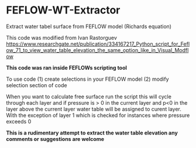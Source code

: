 # FEFLOW-WT-Extractor
Extract water tabel surface from FEFLOW model (Richards equation)

This code was modified from Ivan Rastorguev
https://www.researchgate.net/publication/334167217_Python_script_for_Feflow_71_to_view_water_table_elevation_the_same_option_like_in_Visual_Modflow

**This code was ran inside FEFLOWs scripting tool**

To use code (1) create selections in your FEFLOW model (2) modify selection section of code

When you want to calculate free surface run the script this will cycle through each layer and if pressure is > 0 in the current layer and p<0 in the layer above the current layer water table will be assigned to curent layer. With the exception of layer 1 which is checked for instances where pressure exceeds 0

**This is a rudimentary attempt to extract the water table elevation any comments or suggestions are welcome**
